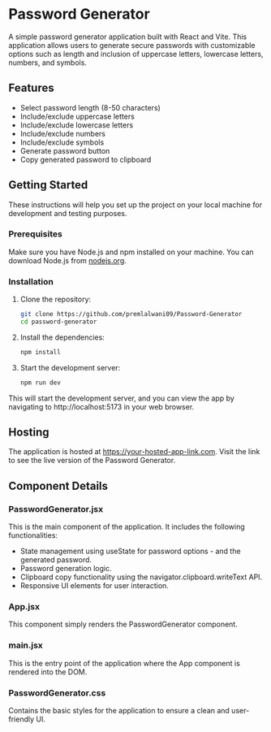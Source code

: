 # Password Generator

A simple password generator application built with React and Vite. This application allows users to generate secure passwords with customizable options such as length and inclusion of uppercase letters, lowercase letters, numbers, and symbols.

## Features

- Select password length (8-50 characters)
- Include/exclude uppercase letters
- Include/exclude lowercase letters
- Include/exclude numbers
- Include/exclude symbols
- Generate password button
- Copy generated password to clipboard

## Getting Started

These instructions will help you set up the project on your local machine for development and testing purposes.

### Prerequisites

Make sure you have Node.js and npm installed on your machine. You can download Node.js from [nodejs.org](https://nodejs.org/).

### Installation

1. Clone the repository:
   ```sh
   git clone https://github.com/premlalwani09/Password-Generator
   cd password-generator

2. Install the dependencies:
    ```sh
    npm install

3. Start the development server:
    ```sh
    npm run dev

This will start the development server, and you can view the app by navigating to http://localhost:5173 in your web browser.


## Hosting

The application is hosted at https://your-hosted-app-link.com. Visit the link to see the live version of the Password Generator.




## Component Details

### PasswordGenerator.jsx

This is the main component of the application. It includes the following functionalities:

- State management using useState for password options - and the generated password.
- Password generation logic.
- Clipboard copy functionality using the navigator.clipboard.writeText API.
- Responsive UI elements for user interaction.

### App.jsx

This component simply renders the PasswordGenerator component.

### main.jsx

This is the entry point of the application where the App component is rendered into the DOM.

### PasswordGenerator.css

Contains the basic styles for the application to ensure a clean and user-friendly UI.